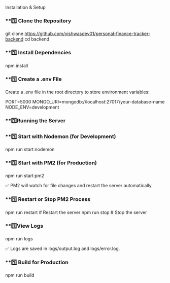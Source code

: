  Installation & Setup

 ### **1️⃣ Clone the Repository

git clone https://github.com/vishwasdev01/personal-finance-tracker-backend
cd backend
 ### **1️⃣ Install Dependencies

npm install

 ### **1️⃣ Create a .env File

Create a .env file in the root directory to store environment variables:

PORT=5000
MONGO_URI=mongodb://localhost:27017/your-database-name
NODE_ENV=development

 ### **1️⃣Running the Server

 ### **1️⃣ Start with Nodemon (for Development)

npm run start:nodemon

 ### **1️⃣ Start with PM2 (for Production)

npm run start:pm2

✅ PM2 will watch for file changes and restart the server automatically.

 ### **1️⃣ Restart or Stop PM2 Process

npm run restart  # Restart the server
npm run stop     # Stop the server

 ### **1️⃣View Logs

npm run logs

✅ Logs are saved in logs/output.log and logs/error.log.

 ### **1️⃣ Build for Production
 npm run build
